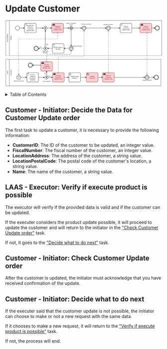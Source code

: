 # Update Customer <!-- omit in toc -->

![Update Customer](./assets/CustomerUpdate.png)

<details>
<summary>Table of Contents</summary>

- [Customer - Initiator: Decide the Data for Customer Update order](#customer---initiator-decide-the-data-for-customer-update-order)
- [LAAS - Executor: Verify if execute product is possible](#laas---executor-verify-if-execute-product-is-possible)
- [Customer - Initiator: Check Customer Update order](#customer---initiator-check-customer-update-order)
- [Customer - Initiator: Decide what to do next](#customer---initiator-decide-what-to-do-next)

</details>

## Customer - Initiator: Decide the Data for Customer Update order

The first task to update a customer, it is necessary to provide the following information:

- **CustomerID**: The ID of the customer to be updated, an integer value.
- **FiscalNumber**: The fiscal number of the customer, an integer value.
- **LocationAddress**: The address of the customer, a string value.
- **LocationPostalCode**: The postal code of the customer's location, a string value.
- **Name**: The name of the customer, a string value.

## LAAS - Executor: Verify if execute product is possible

The executor will verify if the provided data is valid and if the customer can be updated.

If the executer considers the product update possible, it will proceed to update the customer and will return to the initiator in the ["Check Customer Update order"](#customer---initiator-check-customer-update-order) task.

If not, it goes to the ["Decide what to do next"](#customer---initiator-decide-what-to-do-next) task.

## Customer - Initiator: Check Customer Update order

After the customer is updated, the initiator must acknowledge that you have received confirmation of the update.

## Customer - Initiator: Decide what to do next

If the executer said that the customer update is not possible, the initiator can choose to make or not a new request with the same data.

If it chooses to make a new request, it will return to the ["Verify if execute product is possible"](#laas---executor-verify-if-execute-product-is-possible) task.

If not, the process will end.
